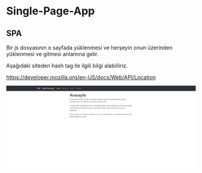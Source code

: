 # Single-Page-App
## SPA

Bir js dosyasının o sayfada yüklenmesi ve herşeyin onun üzerinden yüklenmesi ve gitmesi anlamına gelir.

Aşağıdaki siteden hash tag ile ilgili bilgi alabiiliriz.

https://developer.mozilla.org/en-US/docs/Web/API/Location

![Ekran](./img.png)




